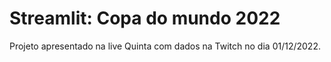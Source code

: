 # Streamlit: Copa do mundo 2022

Projeto apresentado na live Quinta com dados na Twitch no dia 01/12/2022.
